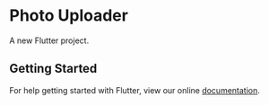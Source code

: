 # Photo Uploader

A new Flutter project.

## Getting Started

For help getting started with Flutter, view our online
[documentation](https://flutter.io/).
